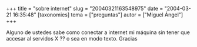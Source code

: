 +++
title = "sobre internet"
slug = "20040321163548975"
date = "2004-03-21 16:35:48"
[taxonomies]
tema = ["preguntas"]
autor = ["Miguel Ángel"]
+++

Alguno de ustedes sabe como conectar a internet mi máquina sin tener que
accesar al servidos X ?? o sea en modo texto. Gracias

